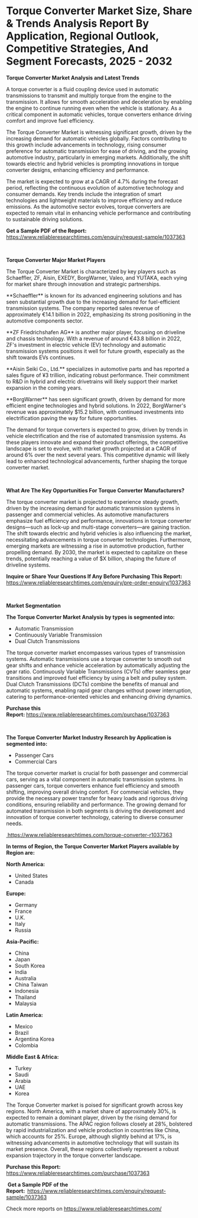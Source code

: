 <p><h1>Torque Converter Market Size, Share & Trends Analysis Report By Application, Regional Outlook, Competitive Strategies, And Segment Forecasts, 2025 - 2032</h1></p><p><strong>Torque Converter Market Analysis and Latest Trends</strong></p>
<p><p>A torque converter is a fluid coupling device used in automatic transmissions to transmit and multiply torque from the engine to the transmission. It allows for smooth acceleration and deceleration by enabling the engine to continue running even when the vehicle is stationary. As a critical component in automatic vehicles, torque converters enhance driving comfort and improve fuel efficiency.</p><p>The Torque Converter Market is witnessing significant growth, driven by the increasing demand for automatic vehicles globally. Factors contributing to this growth include advancements in technology, rising consumer preference for automatic transmission for ease of driving, and the growing automotive industry, particularly in emerging markets. Additionally, the shift towards electric and hybrid vehicles is prompting innovations in torque converter designs, enhancing efficiency and performance.</p><p>The market is expected to grow at a CAGR of 4.7% during the forecast period, reflecting the continuous evolution of automotive technology and consumer demands. Key trends include the integration of smart technologies and lightweight materials to improve efficiency and reduce emissions. As the automotive sector evolves, torque converters are expected to remain vital in enhancing vehicle performance and contributing to sustainable driving solutions.</p></p>
<p><strong>Get a Sample PDF of the Report:&nbsp;</strong> <a href="https://www.reliableresearchtimes.com/enquiry/request-sample/1037363?utm_campaign=2771&utm_medium=2&utm_source=Github&utm_content=ia&utm_term=30032025&utm_id=torque-converter">https://www.reliableresearchtimes.com/enquiry/request-sample/1037363</a></p>
<p>&nbsp;</p>
<p><strong>Torque Converter Major Market Players</strong></p>
<p><p>The Torque Converter Market is characterized by key players such as Schaeffler, ZF, Aisin, EXEDY, BorgWarner, Valeo, and YUTAKA, each vying for market share through innovation and strategic partnerships.</p><p>**Schaeffler** is known for its advanced engineering solutions and has seen substantial growth due to the increasing demand for fuel-efficient transmission systems. The company reported sales revenue of approximately €14.1 billion in 2022, emphasizing its strong positioning in the automotive components sector.</p><p>**ZF Friedrichshafen AG** is another major player, focusing on driveline and chassis technology. With a revenue of around €43.8 billion in 2022, ZF's investment in electric vehicle (EV) technology and automatic transmission systems positions it well for future growth, especially as the shift towards EVs continues.</p><p>**Aisin Seiki Co., Ltd.** specializes in automotive parts and has reported a sales figure of ¥3 trillion, indicating robust performance. Their commitment to R&D in hybrid and electric drivetrains will likely support their market expansion in the coming years.</p><p>**BorgWarner** has seen significant growth, driven by demand for more efficient engine technologies and hybrid solutions. In 2022, BorgWarner's revenue was approximately $15.2 billion, with continued investments into electrification paving the way for future opportunities.</p><p>The demand for torque converters is expected to grow, driven by trends in vehicle electrification and the rise of automated transmission systems. As these players innovate and expand their product offerings, the competitive landscape is set to evolve, with market growth projected at a CAGR of around 6% over the next several years. This competitive dynamic will likely lead to enhanced technological advancements, further shaping the torque converter market.</p></p>
<p>&nbsp;</p>
<p><strong>What Are The Key Opportunities For Torque Converter Manufacturers?</strong></p>
<p><p>The torque converter market is projected to experience steady growth, driven by the increasing demand for automatic transmission systems in passenger and commercial vehicles. As automotive manufacturers emphasize fuel efficiency and performance, innovations in torque converter designs—such as lock-up and multi-stage converters—are gaining traction. The shift towards electric and hybrid vehicles is also influencing the market, necessitating advancements in torque converter technologies. Furthermore, emerging markets are witnessing a rise in automotive production, further propelling demand. By 2030, the market is expected to capitalize on these trends, potentially reaching a value of $X billion, shaping the future of driveline systems.</p></p>
<p><strong>Inquire or Share Your Questions If Any Before Purchasing This Report:</strong> <a href="https://www.reliableresearchtimes.com/enquiry/pre-order-enquiry/1037363?utm_campaign=2771&utm_medium=2&utm_source=Github&utm_content=ia&utm_term=30032025&utm_id=torque-converter">https://www.reliableresearchtimes.com/enquiry/pre-order-enquiry/1037363</a></p>
<p>&nbsp;</p>
<p><strong>Market Segmentation</strong></p>
<p><strong>The Torque Converter Market Analysis by types is segmented into:</strong></p>
<p><ul><li>Automatic Transmission</li><li>Continuously Variable Transmission</li><li>Dual Clutch Transmissions</li></ul></p>
<p><p>The torque converter market encompasses various types of transmission systems. Automatic transmissions use a torque converter to smooth out gear shifts and enhance vehicle acceleration by automatically adjusting the gear ratio. Continuously Variable Transmissions (CVTs) offer seamless gear transitions and improved fuel efficiency by using a belt and pulley system. Dual Clutch Transmissions (DCTs) combine the benefits of manual and automatic systems, enabling rapid gear changes without power interruption, catering to performance-oriented vehicles and enhancing driving dynamics.</p></p>
<p><strong>Purchase this Report:&nbsp;</strong><a href="https://www.reliableresearchtimes.com/purchase/1037363?utm_campaign=2771&utm_medium=2&utm_source=Github&utm_content=ia&utm_term=30032025&utm_id=torque-converter">https://www.reliableresearchtimes.com/purchase/1037363</a></p>
<p>&nbsp;</p>
<p><strong>The Torque Converter Market Industry Research by Application is segmented into:</strong></p>
<p><ul><li>Passenger Cars</li><li>Commercial Cars</li></ul></p>
<p><p>The torque converter market is crucial for both passenger and commercial cars, serving as a vital component in automatic transmission systems. In passenger cars, torque converters enhance fuel efficiency and smooth shifting, improving overall driving comfort. For commercial vehicles, they provide the necessary power transfer for heavy loads and rigorous driving conditions, ensuring reliability and performance. The growing demand for automated transmission in both segments is driving the development and innovation of torque converter technology, catering to diverse consumer needs.</p></p>
<p><a href="https://www.reliableresearchtimes.com/torque-converter-r1037363?utm_campaign=2771&utm_medium=2&utm_source=Github&utm_content=ia&utm_term=30032025&utm_id=torque-converter">&nbsp;https://www.reliableresearchtimes.com/torque-converter-r1037363</a></p>
<p><strong>In terms of Region, the Torque Converter Market Players available by Region are:</strong></p>
<p>
    <p> <strong> North America: </strong>
        <ul>
            <li>United States</li>
            <li>Canada</li>
        </ul>
        </p> 
    <p> <strong> Europe: </strong>
        <ul>
            <li>Germany</li>
            <li>France</li>
            <li>U.K.</li>
            <li>Italy</li>
            <li>Russia</li>
        </ul>
        </p> 
    <p> <strong> Asia-Pacific: </strong>
        <ul>
            <li>China</li>
            <li>Japan</li>
            <li>South Korea</li>
            <li>India</li>
            <li>Australia</li>
            <li>China Taiwan</li>
            <li>Indonesia</li>
            <li>Thailand</li>
            <li>Malaysia</li>
        </ul>
        </p> 
    <p> <strong> Latin America: </strong>
        <ul>
            <li>Mexico</li>
            <li>Brazil</li>
            <li>Argentina Korea</li>
            <li>Colombia</li>
        </ul>
        </p> 
    <p> <strong> Middle East & Africa: </strong>
        <ul>
            <li>Turkey</li>
            <li>Saudi</li>
            <li>Arabia</li>
            <li>UAE</li>
            <li>Korea</li>
        </ul>
    </p>
    </p>
<p><p>The Torque Converter market is poised for significant growth across key regions. North America, with a market share of approximately 30%, is expected to remain a dominant player, driven by the rising demand for automatic transmissions. The APAC region follows closely at 28%, bolstered by rapid industrialization and vehicle production in countries like China, which accounts for 25%. Europe, although slightly behind at 17%, is witnessing advancements in automotive technology that will sustain its market presence. Overall, these regions collectively represent a robust expansion trajectory in the torque converter landscape.</p></p>
<p><strong>Purchase this Report: </strong><a href="https://www.reliableresearchtimes.com/purchase/1037363?utm_campaign=2771&utm_medium=2&utm_source=Github&utm_content=ia&utm_term=30032025&utm_id=torque-converter">https://www.reliableresearchtimes.com/purchase/1037363</a></p>
<p>&nbsp;<strong>Get a Sample PDF of the Report:&nbsp;&nbsp;</strong><a href="https://www.reliableresearchtimes.com/enquiry/request-sample/1037363?utm_campaign=2771&utm_medium=2&utm_source=Github&utm_content=ia&utm_term=30032025&utm_id=torque-converter">https://www.reliableresearchtimes.com/enquiry/request-sample/1037363</a></p>
<p><strong></strong></p>
<p>Check more reports on <a href="https://www.reliableresearchtimes.com/?utm_campaign=2771&utm_medium=2&utm_source=Github&utm_content=ia&utm_term=30032025&utm_id=torque-converter">https://www.reliableresearchtimes.com/</a></p>
